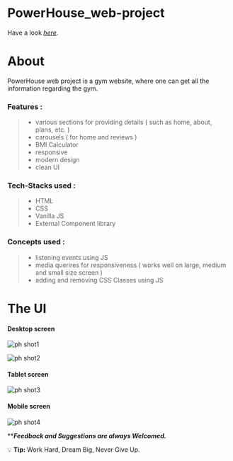 # PowerHouse_web-project
Have a look *[here](https://powerhouse-website.netlify.app/)*.


# About
PowerHouse web project is a gym website, where one can get all the information regarding the gym.

### Features :
> 
> - various sections for providing details ( such as home, about, plans, etc. )
> - carousels ( for home and reviews )
> - BMI Calculator
> - responsive
> - modern design
> - clean UI
> 

### Tech-Stacks used :
>
> - HTML
> - CSS
> - Vanilla JS
> - External Component library
>

### Concepts used :
>
> - listening events using JS
> - media querires for responsiveness ( works well on large, medium and small size screen )
> - adding and removing CSS Classes using JS
> 

# The UI

#### Desktop screen

![ph shot1](https://user-images.githubusercontent.com/107980619/226275095-d9931c67-685b-41aa-932f-8503f67fb3d8.png)

![ph shot2](https://user-images.githubusercontent.com/107980619/226275342-ce8d5a15-fc2c-4cfb-b627-ef448570636b.png)


#### Tablet screen

![ph shot3](https://user-images.githubusercontent.com/107980619/226275413-51bd82cc-fdfe-4a15-9b63-ef0923f756bb.png)


#### Mobile screen

![ph shot4](https://user-images.githubusercontent.com/107980619/226275487-e1566ed9-7560-4e5e-80b8-a666156792d9.png)



*****Feedback and Suggestions are always Welcomed.***


:bulb: **Tip:** Work Hard, Dream Big, Never Give Up.
